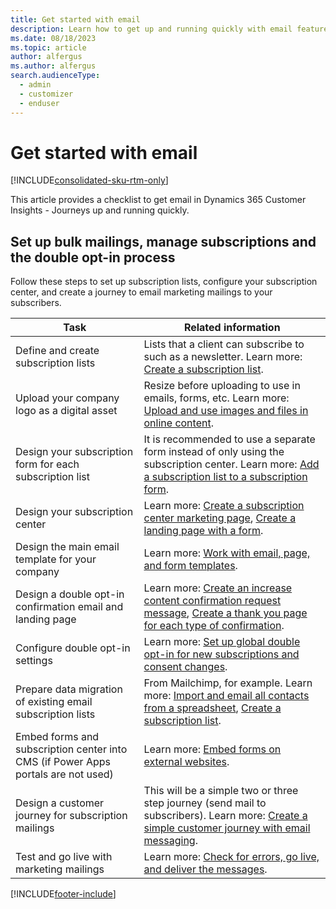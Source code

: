 ```yaml
---
title: Get started with email
description: Learn how to get up and running quickly with email features in Dynamics 365 Customer Insights - Journeys.
ms.date: 08/18/2023
ms.topic: article
author: alfergus
ms.author: alfergus
search.audienceType: 
  - admin
  - customizer
  - enduser
---
```


# Get started with email

[!INCLUDE[consolidated-sku-rtm-only](../includes/consolidated-sku-rtm-only.md)]

This article provides a checklist to get email in Dynamics 365 Customer Insights - Journeys up and running quickly.

## Set up bulk mailings, manage subscriptions and the double opt-in process

Follow these steps to set up subscription lists, configure your subscription center, and create a journey to email marketing mailings to your subscribers.

| Task | Related information |
|---|---|
| Define and create subscription lists | Lists that a client can subscribe to such as a newsletter. Learn more: [Create a subscription list](set-up-subscription-center.md#create-a-subscription-list). |
| Upload your company logo as a digital asset | Resize before uploading to use in emails, forms, etc. Learn more: [Upload and use images and files in online content](upload-images-files.md). |
| Design your subscription form for each subscription list | It is recommended to use a separate form instead of only using the subscription center. Learn more: [Add a subscription list to a subscription form](set-up-subscription-center.md#add-a-subscription-list-to-a-subscription-form). |
| Design your subscription center | Learn more: [Create a subscription center marketing page](set-up-subscription-center.md#create-a-subscription-center-marketing-page), [Create a landing page with a form](create-landing-page.md). |
| Design the main email template for your company | Learn more: [Work with email, page, and form templates](email-templates.md). |
| Design a double opt-in confirmation email and landing page | Learn more: [Create an increase content confirmation request message](double-opt-in.md#create-an-increase-consent-confirmation-request-message), [Create a thank you page for each type of confirmation](double-opt-in.md#create-a-thank-you-page-for-each-type-of-confirmation). |
| Configure double opt-in settings | Learn more: [Set up global double opt-in for new subscriptions and consent changes](double-opt-in.md). |
| Prepare data migration of existing email subscription lists | From Mailchimp, for example. Learn more: [Import and email all contacts from a spreadsheet](email-excel.md), [Create a subscription list](set-up-subscription-center.md#create-a-subscription-list). |
| Embed forms and subscription center into CMS (if Power Apps portals are not used) | Learn more: [Embed forms on external websites](embed-forms.md). |
| Design a customer journey for subscription mailings | This will be a simple two or three step journey (send mail to subscribers). Learn more: [Create a simple customer journey with email messaging](create-simple-customer-journey.md). |
| Test and go live with marketing mailings | Learn more: [Check for errors, go live, and deliver the messages](email-check-golive.md). |

[!INCLUDE[footer-include](../includes/footer-banner.md)]
